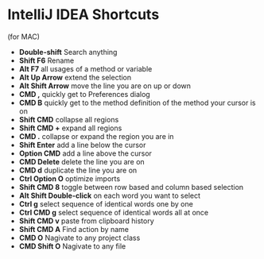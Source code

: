 # IntelliJ IDEA Shortcuts
(for MAC)
- **Double-shift**  Search anything
- **Shift F6**  Rename
- **Alt F7** all usages of a method or variable
- **Alt Up Arrow** extend the selection 
- **Alt Shift Arrow** move the line you are on up or down
- **CMD ,** quickly get to Preferences dialog
- **CMD B** quickly get to the method definition of the method your cursor is on  
- **Shift CMD** collapse all regions
- **Shift CMD +** expand all regions
- **CMD .** collapse or expand the region you are in 
- **Shift Enter** add a line below the cursor 
- **Option CMD** add a line above the cursor 
- **CMD Delete** delete the line you are on 
- **CMD d** duplicate the line you are on
- **Ctrl Option O** optimize imports
- **Shift CMD 8** toggle between row based and column based selection
- **Alt Shift Double-click** on each word you want to select
- **Ctrl g** select sequence of identical words one by one
- **Ctrl CMD g** select sequence of identical words all at once
- **Shift CMD v** paste from clipboard history
- **Shift CMD A** Find action by name
- **CMD O** Nagivate to any project class
- **CMD Shift O** Nagivate to any file
